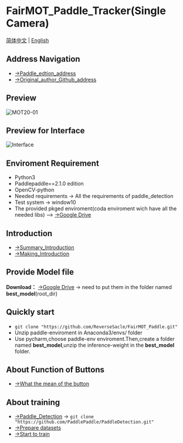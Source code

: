 **FairMOT_Paddle_Tracker(Single Camera)**
===
[简体中文](https://github.com/ReverseSacle/FairMOT_paddle/blob/main/README.md) | [English](https://github.com/ReverseSacle/FairMOT_paddle/blob/main/README_en.md)

Address Navigation
---
+ [->Paddle_edtion_address](https://github.com/ReverseSacle/FairMOT-Paddle-Tracker_Basic)
+ [->Original_author_Github_address](https://github.com/ifzhang/FairMOT)

Preview
---
![MOT20-01](https://github.com/ReverseSacle/FairMOT_Paddle/blob/main/docs/MOT20-01.gif)

Preview for Interface
---
![Interface](https://user-images.githubusercontent.com/73418195/126273708-42a9aec3-a07f-4102-aaf2-3a6f5cadf2b5.png)



Enviroment Requirement
---
+ Python3
+ Paddlepaddle==2.1.0 edition
+ OpenCV-python
+ Needed requirements -> All the requirements of paddle_detection
+ Test system -> window10
+ The provided pkged enviroment(coda enviroment wich have all the needed libs) --> [->Google Drive](https://drive.google.com/file/d/11Wxn3kojjrbd-YL59h8dfg3eQLt0IJmn/view?usp=sharing)

Introduction
---
+ [->Summary_Introduction](https://github.com/ReverseSacle/FairMOT_paddle/blob/main/docs/Introduction_en.md)
+ [->Making_Introduction](https://github.com/ReverseSacle/FairMOT_paddle/blob/main/docs/Making_Introduction_en.md)

Provide Model file
---
**Download：** [->Google Drive](https://drive.google.com/file/d/1PRkK0G5-I9t63cT_YgCetKSpxQEecZ7-/view?usp=sharing) -> need to put them in  the folder named __best_model__(root_dir)

Quickly start
---
+ ```git clone "https://github.com/ReverseSacle/FairMOT_Paddle.git"```
+ Unzip paddle-enviroment in Anaconda3/envs/ folder
+ Use pycharm,choose paddle-env enviroment.Then,create a folder named **best_model**,unzip the inference-weight in the __best_model__ folder.

About Function of Buttons
---
+ [->What the mean of the button](https://github.com/ReverseSacle/FairMOT-Paddle-Tracker_Basic/blob/main/docs/The_button_function_en.md)



About training
---
+ [->Paddle_Detection](https://github.com/PaddlePaddle/PaddleDetection) -> ```git clone "https://github.com/PaddlePaddle/PaddleDetection.git" ```
+ [->Prepare datasets](https://github.com/PaddlePaddle/PaddleDetection/blob/release/2.1/configs/mot/README.md)
+ [->Start to train](https://github.com/PaddlePaddle/PaddleDetection/tree/release/2.1/configs/mot/fairmot)
